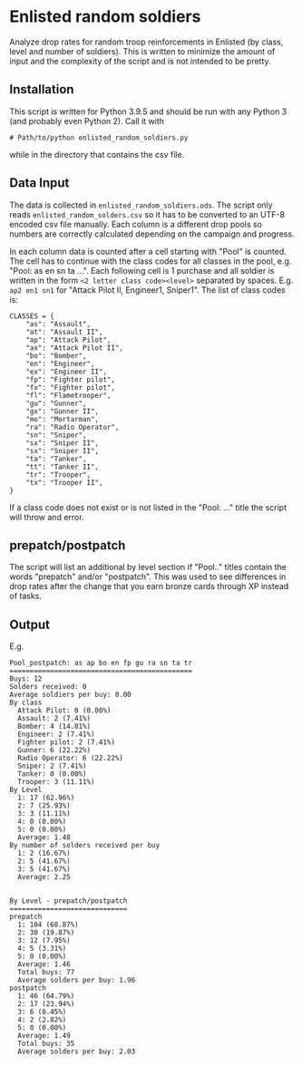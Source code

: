# Enlisted random soldiers

Analyze drop rates for random troop reinforcements in Enlisted (by class, level and number of soldiers). This is written to minimize the amount of input and the complexity of the script and is not intended to be pretty.

## Installation

This script is written for Python 3.9.5 and should be run with any Python 3 (and probably even Python 2). Call it with

```
# Path/to/python enlisted_random_soldiers.py
```
while in the directory that contains the csv file.


## Data Input

The data is collected in `enlisted_random_soldiers.ods`. The script only reads `enlisted_random_solders.csv` so it has to be converted to an UTF-8 encoded csv file manually. Each column is a different drop pools so numbers are correctly calculated depending on the campaign and progress.

In each column data is counted after a cell starting with "Pool" is counted. The cell has to continue with the class codes for all classes in the pool, e.g. "Pool: as en sn ta ...". Each following cell is 1 purchase and all soldier is written in the form `<2 letter class code><level>` separated by spaces. E.g. `ap2 en1 sn1` for "Attack Pilot II, Engineer1, Sniper1". The list of class codes is:

```
CLASSES = {
    "as": "Assault",
    "at": "Assault II",
    "ap": "Attack Pilot",
    "ax": "Attack Pilot II",
    "bo": "Bomber",
    "en": "Engineer",
    "ex": "Engineer II",
    "fp": "Fighter pilot",
    "fx": "Fighter pilot",
    "fl": "Flametrooper",
    "gu": "Gunner",
    "gx": "Gunner II",
    "mo": "Mortarman",
    "ra": "Radio Operator",
    "sn": "Sniper",
    "sx": "Sniper II",
    "sx": "Sniper II",
    "ta": "Tanker",
    "tt": "Tanker II",
    "tr": "Trooper",
    "tx": "Trooper II",
}
```
If a class code does not exist or is not listed in the "Pool: ..." title the script will throw and error.

## prepatch/postpatch

The script will list an additional by level section if "Pool.." titles contain the words "prepatch" and/or "postpatch". This was used to see differences in drop rates after the change that you earn bronze cards through XP instead of tasks.

## Output

E.g.

```
Pool_postpatch: as ap bo en fp gu ra sn ta tr
=============================================
Buys: 12
Solders received: 0
Average soldiers per buy: 0.00
By class
  Attack Pilot: 0 (0.00%)
  Assault: 2 (7.41%)
  Bomber: 4 (14.81%)
  Engineer: 2 (7.41%)
  Fighter pilot: 2 (7.41%)
  Gunner: 6 (22.22%)
  Radio Operator: 6 (22.22%)
  Sniper: 2 (7.41%)
  Tanker: 0 (0.00%)
  Trooper: 3 (11.11%)
By Level
  1: 17 (62.96%)
  2: 7 (25.93%)
  3: 3 (11.11%)
  4: 0 (0.00%)
  5: 0 (0.00%)
  Average: 1.48
By number of solders received per buy
  1: 2 (16.67%)
  2: 5 (41.67%)
  3: 5 (41.67%)
  Average: 2.25


By Level - prepatch/postpatch
=============================
prepatch
  1: 104 (68.87%)
  2: 30 (19.87%)
  3: 12 (7.95%)
  4: 5 (3.31%)
  5: 0 (0.00%)
  Average: 1.46
  Total buys: 77
  Average solders per buy: 1.96
postpatch
  1: 46 (64.79%)
  2: 17 (23.94%)
  3: 6 (8.45%)
  4: 2 (2.82%)
  5: 0 (0.00%)
  Average: 1.49
  Total buys: 35
  Average solders per buy: 2.03
```
